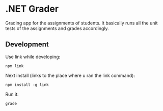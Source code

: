 # .NET Grader

Grading app for the assignments of students. It basically runs all the unit tests of the assignments and grades accordingly.

## Development

Use link while developing:

```shell
npm link
```

Next install (links to the place where u ran the link command):

```shell
npm install -g link
```

Run it:

```shell
grade
```
